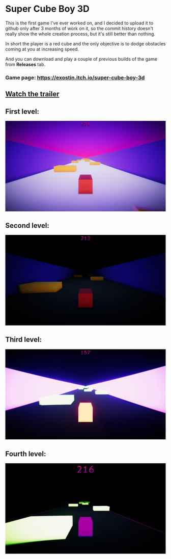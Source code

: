 # Super Cube Boy 3D
This is the first game I've ever worked on, and I decided to upload it to github only after 3 months of work on it, so the commit history doesn't really show the whole creation process, but it's still better than nothing. 

In short the player is a red cube and the only objective is to dodge obstacles coming at you at increasing speed.

And you can download and play a couple of previous builds of the game from **Releases** tab.

### Game page: https://exostin.itch.io/super-cube-boy-3d

## [Watch the trailer](https://www.youtube.com/watch?v=msFkwNSeoG0)

## First level: 
![First level screenshot](/Screenshots/FirstLevel.png)

## Second level: 
![Second level screenshot](/Screenshots/SecondLevel.png)

## Third level: 
![Third level screenshot](/Screenshots/ThirdLevel.png)

## Fourth level: 
![Fourth level screenshot](/Screenshots/FourthLevel.png)
